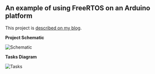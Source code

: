 ## An example of using FreeRTOS on an Arduino platform

This project is [described on my blog](https://morinricardo.com/post/2022-04-02-arduino-1/).

**Project Schematic**

![Schematic](https://morinricardo.com/images/uploads/arduino-1-schematic.svg)

**Tasks Diagram**

![Tasks](https://morinricardo.com/images/uploads/arduino-1-tasks.svg)
